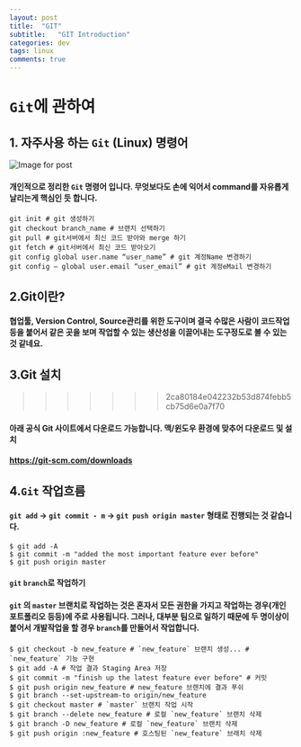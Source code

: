 ```yaml
---
layout: post
title:  "GIT"
subtitle:   "GIT Introduction"
categories: dev
tags: linux
comments: true
---
```


# `Git`에 관하여

## 1. 자주사용 하는 `Git` (Linux) 명령어
![Image for post](https://miro.medium.com/max/910/1*BCZkmZR1_YzDZy22Vn4uUw.png)
#### 개인적으로 정리한 `Git` 명령어 입니다. 무엇보다도 손에 익어서 command를 자유롭게 날리는게 핵심인 듯 합니다.

```shell
git init # git 생성하기
git checkout branch_name # 브랜치 선택하기
git pull # git서버에서 최신 코드 받아와 merge 하기
git fetch # git서버에서 최신 코드 받아오기
git config global user.name “user_name” # git 계정Name 변경하기
git config — global user.email “user_email” # git 계정eMail 변경하기
```
## 2.Git이란?
#### 협업툴, Version Control, Source관리를 위한 도구이며 결국 수많은 사람이 코드작업 등을 붙어서 같은 곳을 보며 작업할 수 있는 생산성을 이끌어내는 도구정도로 볼 수 있는 것 같네요.
## 3.Git 설치
>>>>>>> 2ca80184e042232b53d874febb5cb75d6e0a7f70
#### 아래 공식 Git 사이트에서 다운로드 가능합니다. 맥/윈도우 환경에 맞추어 다운로드 및 설치
#### https://git-scm.com/downloads

## 4.`Git` 작업흐름
#### `git add` → `git commit - m` → `git push origin master` 형태로 진행되는 것 같습니다. 
```shell
$ git add -A
$ git commit -m "added the most important feature ever before"
$ git push origin master
```
#### `git` `branch`로 작업하기
#### `git` 의 `master` 브랜치로 작업하는 것은 혼자서 모든 권한을 가지고 작업하는 경우(개인 포트폴리오 등등)에 주로 사용됩니다. 그러나, 대부분 팀으로 일하기 때문에 두 명이상이 붙어서 개발작업을 할 경우 `branch`를 만들어서 작업합니다. 
```shell
$ git checkout -b new_feature # `new_feature` 브랜치 생성... # `new_feature` 기능 구현
$ git add -A # 작업 결과 Staging Area 저장
$ git commit -m "finish up the latest feature ever before" # 커밋
$ git push origin new_feature # new_feature 브랜치에 결과 푸쉬
$ git branch --set-upstream-to origin/new_feature 
$ git checkout master # `master` 브랜치 작업 시작
$ git branch --delete new_feature # 로컬 `new_feature` 브랜치 삭제
$ git branch -D new_feature # 로컬 `new_feature` 브랜치 삭제
$ git push origin :new_feature # 호스팅된 `new_feature` 브래치 삭제
```




